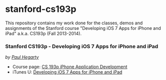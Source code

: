 stanford-cs193p
===============

This repository contains my work done for the classes, demos and assignments of the Stanford course "Developing iOS 7 Apps for iPhone and iPad" a.k.a. CS193p (Fall 2013-2014).

### Stanford CS193p - Developing iOS 7 Apps for iPhone and iPad
*by [Paul Hegarty](http://online.stanford.edu/instructors/paul-hegarty)*

* Course page: [CS 193p iPhone Application Development](http://cs193p.stanford.edu/)
* iTunes U: [Developing iOS 7 Apps for iPhone and iPad](https://itunes.apple.com/en/course/developing-ios-7-apps-for/id733644550)
